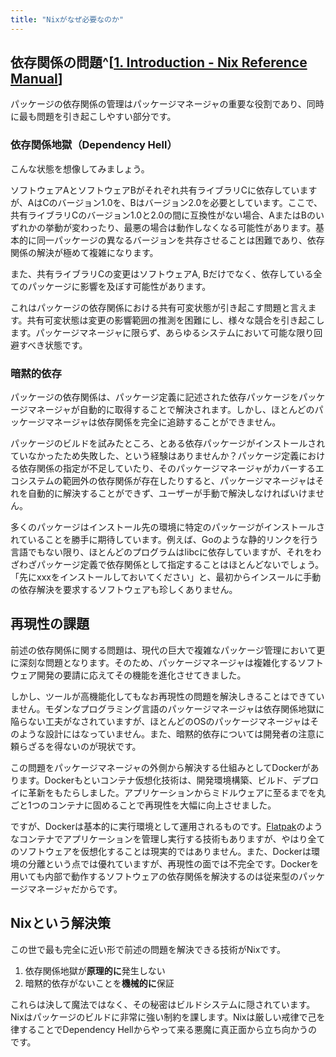```yaml
---
title: "Nixがなぜ必要なのか"
---
```


## 依存関係の問題^[[1. Introduction - Nix Reference Manual](https://nixos.org/manual/nix/stable/introduction)]

パッケージの依存関係の管理はパッケージマネージャの重要な役割であり、同時に最も問題を引き起こしやすい部分です。

### 依存関係地獄（Dependency Hell）

こんな状態を想像してみましょう。

ソフトウェアAとソフトウェアBがそれぞれ共有ライブラリCに依存していますが、AはCのバージョン1.0を、Bはバージョン2.0を必要としています。ここで、共有ライブラリCのバージョン1.0と2.0の間に互換性がない場合、AまたはBのいずれかの挙動が変わったり、最悪の場合は動作しなくなる可能性があります。基本的に同一パッケージの異なるバージョンを共存させることは困難であり、依存関係の解決が極めて複雑になります。

また、共有ライブラリCの変更はソフトウェアA, Bだけでなく、依存している全てのパッケージに影響を及ぼす可能性があります。

これはパッケージの依存関係における共有可変状態が引き起こす問題と言えます。共有可変状態は変更の影響範囲の推測を困難にし、様々な競合を引き起こします。パッケージマネージャに限らず、あらゆるシステムにおいて可能な限り回避すべき状態です。

### 暗黙的依存

パッケージの依存関係は、パッケージ定義に記述された依存パッケージをパッケージマネージャが自動的に取得することで解決されます。しかし、ほとんどのパッケージマネージャは依存関係を完全に追跡することができません。

パッケージのビルドを試みたところ、とある依存パッケージがインストールされていなかったため失敗した、という経験はありませんか？パッケージ定義における依存関係の指定が不足していたり、そのパッケージマネージャがカバーするエコシステムの範囲外の依存関係が存在したりすると、パッケージマネージャはそれを自動的に解決することができず、ユーザーが手動で解決しなければいけません。

多くのパッケージはインストール先の環境に特定のパッケージがインストールされていることを勝手に期待しています。例えば、Goのような静的リンクを行う言語でもない限り、ほとんどのプログラムはlibcに依存していますが、それをわざわざパッケージ定義で依存関係として指定することはほとんどないでしょう。「先にxxxをインストールしておいてください」と、最初からインスールに手動の依存解決を要求するソフトウェアも珍しくありません。

## 再現性の課題

前述の依存関係に関する問題は、現代の巨大で複雑なパッケージ管理において更に深刻な問題となります。そのため、パッケージマネージャは複雑化するソフトウェア開発の要請に応えてその機能を進化させてきました。

しかし、ツールが高機能化してもなお再現性の問題を解決しきることはできていません。モダンなプログラミング言語のパッケージマネージャは依存関係地獄に陥らない工夫がなされていますが、ほとんどのOSのパッケージマネージャはそのような設計にはなっていません。また、暗黙的依存については開発者の注意に頼らざるを得ないのが現状です。

この問題をパッケージマネージャの外側から解決する仕組みとしてDockerがあります。Dockerもといコンテナ仮想化技術は、開発環境構築、ビルド、デプロイに革新をもたらしました。アプリケーションからミドルウェアに至るまでを丸ごと1つのコンテナに固めることで再現性を大幅に向上させました。

ですが、Dockerは基本的に実行環境として運用されるものです。[Flatpak](https://flatpak.org)のようなコンテナでアプリケーションを管理し実行する技術もありますが、やはり全てのソフトウェアを仮想化することは現実的ではありません。また、Dockerは環境の分離という点では優れていますが、再現性の面では不完全です。Dockerを用いても内部で動作するソフトウェアの依存関係を解決するのは従来型のパッケージマネージャだからです。

## Nixという解決策

この世で最も完全に近い形で前述の問題を解決できる技術がNixです。

1. 依存関係地獄が**原理的に**発生しない
2. 暗黙的依存がないことを**機械的に**保証

これらは決して魔法ではなく、その秘密はビルドシステムに隠されています。Nixはパッケージのビルドに非常に強い制約を課します。Nixは厳しい戒律で己を律することでDependency Hellからやって来る悪魔に真正面から立ち向かうのです。
